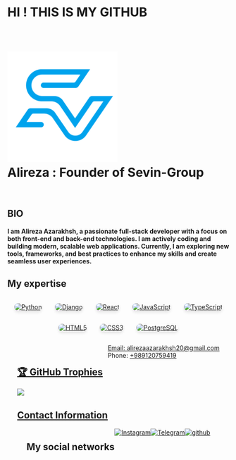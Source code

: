 <h1> HI ! THIS IS MY GITHUB </h1>

<h1 align="left">
  <br>
  <img src="https://github.com/alirezaazarakhsh/alireza/blob/main/sevinlogo2.webp" alt="sevinhost" width="250px">
  <br>
  Alireza : Founder of Sevin-Group
  <br>
  <br>
</h1>

## BIO

<h4 align="left">
I am Alireza Azarakhsh, a passionate full-stack developer with a focus on both front-end and back-end technologies. I am actively coding and building modern, scalable web applications. Currently, I am exploring new tools, frameworks, and best practices to enhance my skills and create seamless user experiences.
</h4>

## My expertise

<div align="left" style="border-radius:8px; display: flex; flex-wrap: wrap; justify-content: center;">
  <a href="https://www.python.org/" target="_blank"><img style="margin: 15px; border-radius: 8px; box-shadow: 0px 4px 6px rgba(0, 0, 0, 0.1);" src="https://upload.wikimedia.org/wikipedia/commons/c/c3/Python-logo-notext.svg" alt="Python" height="50" /></a>
  <a href="https://www.djangoproject.com/" target="_blank"><img style="margin: 15px; border-radius: 8px; box-shadow: 0px 4px 6px rgba(0, 0, 0, 0.1);" src="https://www.djangoproject.com/m/img/logos/django-logo-negative.svg" alt="Django" height="50" /></a>
  <a href="https://reactjs.org/" target="_blank"><img style="margin: 15px; border-radius: 8px; box-shadow: 0px 4px 6px rgba(0, 0, 0, 0.1);" src="https://upload.wikimedia.org/wikipedia/commons/a/a7/React-icon.svg" alt="React" height="50" /></a>
  <a href="https://www.javascript.com/" target="_blank"><img style="margin: 15px; border-radius: 8px; box-shadow: 0px 4px 6px rgba(0, 0, 0, 0.1);" src="https://profilinator.rishav.dev/skills-assets/javascript-original.svg" alt="JavaScript" height="50" /></a>
  <a href="https://www.typescriptlang.org/" target="_blank"><img style="margin: 15px; border-radius: 8px; box-shadow: 0px 4px 6px rgba(0, 0, 0, 0.1);" src="https://profilinator.rishav.dev/skills-assets/typescript-original.svg" alt="TypeScript" height="50" /></a>
  <a href="https://en.wikipedia.org/wiki/HTML5" target="_blank"><img style="margin: 15px; border-radius: 8px; box-shadow: 0px 4px 6px rgba(0, 0, 0, 0.1);" src="https://profilinator.rishav.dev/skills-assets/html5-original-wordmark.svg" alt="HTML5" height="50" /></a>
  <a href="https://www.w3schools.com/css/" target="_blank"><img style="margin: 15px; border-radius: 8px; box-shadow: 0px 4px 6px rgba(0, 0, 0, 0.1);" src="https://profilinator.rishav.dev/skills-assets/css3-original-wordmark.svg" alt="CSS3" height="50" /></a>
  <a href="https://www.postgresql.org/" target="_blank"><img style="margin: 15px; border-radius: 8px; box-shadow: 0px 4px 6px rgba(0, 0, 0, 0.1);" src="https://upload.wikimedia.org/wikipedia/commons/2/29/Postgresql_elephant.svg" alt="PostgreSQL" height="50" /></a>
  <a href="https://mariadb.org/" target="_blank"><img style="margin: 15px; border-radius: 8px; box-shadow: 0px 4px 6px rgba(0, 0, 0, 0.1);"  
</div>

## 🏆 GitHub Trophies
![](https://github-profile-trophy.vercel.app/?username=alirezaazarakhsh&theme=radical&no-frame=false&no-bg=false&margin-w=4)

## Contact Information
<p align="left">
  Email: <a href="mailto:alirezaazarakhsh20@gmail.com">alirezaazarakhsh20@gmail.com</a>
  <br>
  Phone: <a href="tel:+989120759419">+989120759419</a>
</p>

## My social networks
<a href="https://instagram.com/alirezaazarakhsh">
    <img alt="Instagram" src="https://img.shields.io/badge/Instagram-%23E4405F.svg?style=for-the-badge&logo=Instagram&logoColor=white" />
</a>

<a href="https://t.me/sashazz2">
    <img alt="Telegram" src="https://img.shields.io/badge/Telegram-2CA5E0?style=for-the-badge&logo=telegram&logoColor=white" />
</a>

<a href="https://github.com/alirezaazarakhsh" target="_blank">
<img src="https://img.shields.io/badge/github-%2324292e.svg?&style=for-the-badge&logo=github&logoColor=white" alt="github" style="margin-bottom: 5px;" />
</a>



